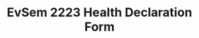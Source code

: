 ---
title: EvSem 2223 Health Declaration Form
redirect_to: https://drive.google.com/file/d/18PKPpBFIcAClP_7y8r9AtfoDty_kzoyi/view?usp=share_link
redirect_from: 
  - /EvSem2223HealthDecForm
  - /evsem2223healthdecform
---